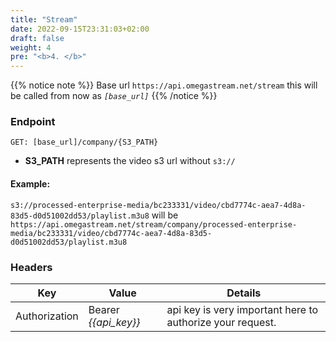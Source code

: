 ```yaml
---
title: "Stream"
date: 2022-09-15T23:31:03+02:00
draft: false
weight: 4
pre: "<b>4. </b>"
---
```


{{% notice note %}}
Base url `https://api.omegastream.net/stream` this will be called from now as *`[base_url]`*
{{% /notice %}}

### Endpoint
```url
GET: [base_url]/company/{S3_PATH}
```

- **S3_PATH** represents the video s3 url without `s3://`
    
#### Example:

`s3://processed-enterprise-media/bc233331/video/cbd7774c-aea7-4d8a-83d5-d0d51002dd53/playlist.m3u8` 
will be
`https://api.omegastream.net/stream/company/processed-enterprise-media/bc233331/video/cbd7774c-aea7-4d8a-83d5-d0d51002dd53/playlist.m3u8`

### Headers
| Key           | Value              | Details                                                 |
|---------------|--------------------|---------------------------------------------------------|
| Authorization | Bearer *{{api_key}}* | api key is very important here to authorize your request. |
